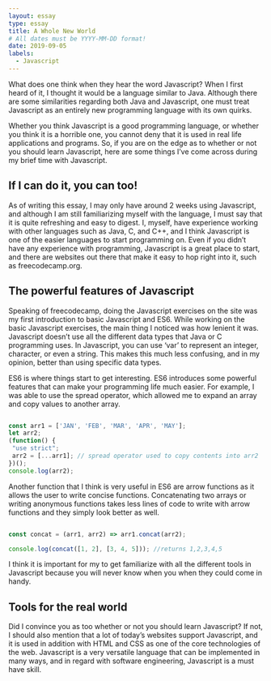 ```yaml
---
layout: essay
type: essay
title: A Whole New World
# All dates must be YYYY-MM-DD format!
date: 2019-09-05
labels:
  - Javascript
---
```


What does one think when they hear the word Javascript? When I first heard of it, I thought it would be a language similar to Java. Although there are some similarities regarding both Java and Javascript, one must treat Javascript as an entirely new programming language with its own quirks.

Whether you think Javascript is a good programming language, or whether you think it is a horrible one, you cannot deny that it is used in real life applications and programs. So, if you are on the edge as to whether or not you should learn Javascript, here are some things I’ve come across during my brief time with Javascript. 

## If I can do it, you can too!

As of writing this essay, I may only have around 2 weeks using Javascript, and although I am still familiarizing myself with the language, I must say that it is quite refreshing and easy to digest. I, myself, have experience working with other languages such as Java, C, and C++, and I think Javascript is one of the easier languages to start programming on. Even if you didn’t have any experience with programming, Javascript is a great place to start, and there are websites out there that make it easy to hop right into it, such as freecodecamp.org.

## The powerful features of Javascript

Speaking of freecodecamp, doing the Javascript exercises on the site was my first introduction to basic Javascript and ES6. While working on the basic Javascript exercises, the main thing I noticed was how lenient it was. Javascript doesn’t use all the different data types that Java or C programming uses. In Javascript, you can use ‘var’ to represent an integer, character, or even a string. This makes this much less confusing, and in my opinion, better than using specific data types.

ES6 is where things start to get interesting. ES6 introduces some powerful features that can make your programming life much easier. For example, I was able to use the spread operator, which allowed me to expand an array and copy values to another array.

```javascript

const arr1 = ['JAN', 'FEB', 'MAR', 'APR', 'MAY'];
let arr2;
(function() {
 "use strict";
 arr2 = [...arr1]; // spread operator used to copy contents into arr2
})();
console.log(arr2);

```
Another function that I think is very useful in ES6 are arrow functions as it  allows the user to write concise functions. Concatenating two arrays or writing anonymous functions takes less lines of code to write with arrow functions and they simply look better as well.

```javascript

const concat = (arr1, arr2) => arr1.concat(arr2);

console.log(concat([1, 2], [3, 4, 5])); //returns 1,2,3,4,5

```
I think it is important for my to get familiarize with all the different tools in Javascript because you will never know when you when they could come in handy.

## Tools for the real world

Did I convince you as too whether or not you should learn Javascript? If not, I should also mention that a lot of today’s websites support Javascript, and it is used in addition with HTML and CSS as one of the core technologies of the web. Javascript is a very versatile language that can be implemented in many ways, and in regard with software engineering, Javascript is a must have skill.
